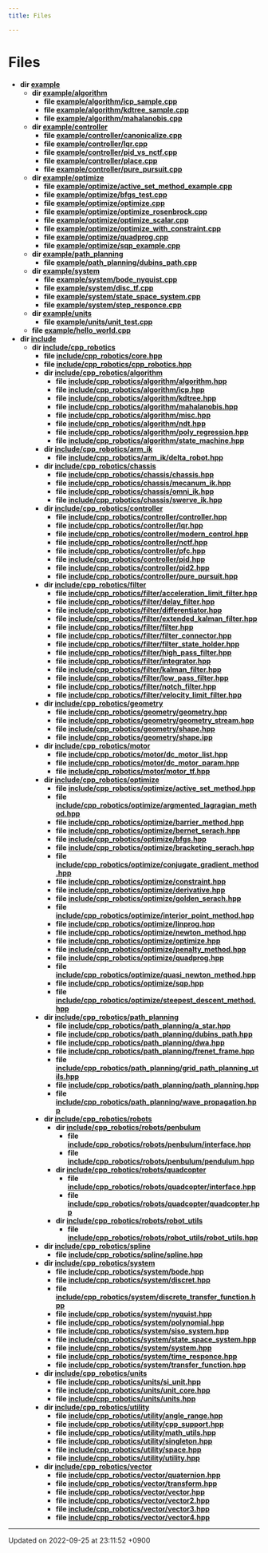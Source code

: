 ```yaml
---
title: Files

---
```


# Files




* **dir [example](/cpp_robotics_core/doxybook/Files/dir_cfafba98a580ce4b62f8a6fa96d7cbb0/#dir-example)** 
    * **dir [example/algorithm](/cpp_robotics_core/doxybook/Files/dir_7d09008d01e50646aeedf116b0b98c34/#dir-example/algorithm)** 
        * **file [example/algorithm/icp_sample.cpp](/cpp_robotics_core/doxybook/Files/icp__sample_8cpp/#file-icp-sample.cpp)** 
        * **file [example/algorithm/kdtree_sample.cpp](/cpp_robotics_core/doxybook/Files/kdtree__sample_8cpp/#file-kdtree-sample.cpp)** 
        * **file [example/algorithm/mahalanobis.cpp](/cpp_robotics_core/doxybook/Files/mahalanobis_8cpp/#file-mahalanobis.cpp)** 
    * **dir [example/controller](/cpp_robotics_core/doxybook/Files/dir_7296b3804f4a6a0570d4157b76ab1ed1/#dir-example/controller)** 
        * **file [example/controller/canonicalize.cpp](/cpp_robotics_core/doxybook/Files/canonicalize_8cpp/#file-canonicalize.cpp)** 
        * **file [example/controller/lqr.cpp](/cpp_robotics_core/doxybook/Files/lqr_8cpp/#file-lqr.cpp)** 
        * **file [example/controller/pid_vs_nctf.cpp](/cpp_robotics_core/doxybook/Files/pid__vs__nctf_8cpp/#file-pid-vs-nctf.cpp)** 
        * **file [example/controller/place.cpp](/cpp_robotics_core/doxybook/Files/place_8cpp/#file-place.cpp)** 
        * **file [example/controller/pure_pursuit.cpp](/cpp_robotics_core/doxybook/Files/pure__pursuit_8cpp/#file-pure-pursuit.cpp)** 
    * **dir [example/optimize](/cpp_robotics_core/doxybook/Files/dir_d7e8b4cf66066dab4c432fb44beae8d4/#dir-example/optimize)** 
        * **file [example/optimize/active_set_method_example.cpp](/cpp_robotics_core/doxybook/Files/active__set__method__example_8cpp/#file-active-set-method-example.cpp)** 
        * **file [example/optimize/bfgs_test.cpp](/cpp_robotics_core/doxybook/Files/bfgs__test_8cpp/#file-bfgs-test.cpp)** 
        * **file [example/optimize/optimize.cpp](/cpp_robotics_core/doxybook/Files/optimize_8cpp/#file-optimize.cpp)** 
        * **file [example/optimize/optimize_rosenbrock.cpp](/cpp_robotics_core/doxybook/Files/optimize__rosenbrock_8cpp/#file-optimize-rosenbrock.cpp)** 
        * **file [example/optimize/optimize_scalar.cpp](/cpp_robotics_core/doxybook/Files/optimize__scalar_8cpp/#file-optimize-scalar.cpp)** 
        * **file [example/optimize/optimize_with_constraint.cpp](/cpp_robotics_core/doxybook/Files/optimize__with__constraint_8cpp/#file-optimize-with-constraint.cpp)** 
        * **file [example/optimize/quadprog.cpp](/cpp_robotics_core/doxybook/Files/quadprog_8cpp/#file-quadprog.cpp)** 
        * **file [example/optimize/sqp_example.cpp](/cpp_robotics_core/doxybook/Files/sqp__example_8cpp/#file-sqp-example.cpp)** 
    * **dir [example/path_planning](/cpp_robotics_core/doxybook/Files/dir_40660fdf2170216459b92a10e30f14fc/#dir-example/path-planning)** 
        * **file [example/path_planning/dubins_path.cpp](/cpp_robotics_core/doxybook/Files/dubins__path_8cpp/#file-dubins-path.cpp)** 
    * **dir [example/system](/cpp_robotics_core/doxybook/Files/dir_a6e41fc6dac9a818d1a56659625fc480/#dir-example/system)** 
        * **file [example/system/bode_nyquist.cpp](/cpp_robotics_core/doxybook/Files/bode__nyquist_8cpp/#file-bode-nyquist.cpp)** 
        * **file [example/system/disc_tf.cpp](/cpp_robotics_core/doxybook/Files/disc__tf_8cpp/#file-disc-tf.cpp)** 
        * **file [example/system/state_space_system.cpp](/cpp_robotics_core/doxybook/Files/state__space__system_8cpp/#file-state-space-system.cpp)** 
        * **file [example/system/step_responce.cpp](/cpp_robotics_core/doxybook/Files/step__responce_8cpp/#file-step-responce.cpp)** 
    * **dir [example/units](/cpp_robotics_core/doxybook/Files/dir_e6a394dcf163ef8584d4b9d5b172c539/#dir-example/units)** 
        * **file [example/units/unit_test.cpp](/cpp_robotics_core/doxybook/Files/unit__test_8cpp/#file-unit-test.cpp)** 
    * **file [example/hello_world.cpp](/cpp_robotics_core/doxybook/Files/hello__world_8cpp/#file-hello-world.cpp)** 
* **dir [include](/cpp_robotics_core/doxybook/Files/dir_d44c64559bbebec7f509842c48db8b23/#dir-include)** 
    * **dir [include/cpp_robotics](/cpp_robotics_core/doxybook/Files/dir_67dcb25ebbd06d7c104622036b0247e2/#dir-include/cpp-robotics)** 
        * **file [include/cpp_robotics/core.hpp](/cpp_robotics_core/doxybook/Files/core_8hpp/#file-core.hpp)** 
        * **file [include/cpp_robotics/cpp_robotics.hpp](/cpp_robotics_core/doxybook/Files/cpp__robotics_8hpp/#file-cpp-robotics.hpp)** 
        * **dir [include/cpp_robotics/algorithm](/cpp_robotics_core/doxybook/Files/dir_c2aadae018d07499e272ef7425a31e4f/#dir-include/cpp-robotics/algorithm)** 
            * **file [include/cpp_robotics/algorithm/algorithm.hpp](/cpp_robotics_core/doxybook/Files/algorithm_8hpp/#file-algorithm.hpp)** 
            * **file [include/cpp_robotics/algorithm/icp.hpp](/cpp_robotics_core/doxybook/Files/icp_8hpp/#file-icp.hpp)** 
            * **file [include/cpp_robotics/algorithm/kdtree.hpp](/cpp_robotics_core/doxybook/Files/kdtree_8hpp/#file-kdtree.hpp)** 
            * **file [include/cpp_robotics/algorithm/mahalanobis.hpp](/cpp_robotics_core/doxybook/Files/mahalanobis_8hpp/#file-mahalanobis.hpp)** 
            * **file [include/cpp_robotics/algorithm/misc.hpp](/cpp_robotics_core/doxybook/Files/misc_8hpp/#file-misc.hpp)** 
            * **file [include/cpp_robotics/algorithm/ndt.hpp](/cpp_robotics_core/doxybook/Files/ndt_8hpp/#file-ndt.hpp)** 
            * **file [include/cpp_robotics/algorithm/poly_regression.hpp](/cpp_robotics_core/doxybook/Files/poly__regression_8hpp/#file-poly-regression.hpp)** 
            * **file [include/cpp_robotics/algorithm/state_machine.hpp](/cpp_robotics_core/doxybook/Files/state__machine_8hpp/#file-state-machine.hpp)** 
        * **dir [include/cpp_robotics/arm_ik](/cpp_robotics_core/doxybook/Files/dir_7e879dbdc5c9edf53cad9d774885e9a7/#dir-include/cpp-robotics/arm-ik)** 
            * **file [include/cpp_robotics/arm_ik/delta_robot.hpp](/cpp_robotics_core/doxybook/Files/delta__robot_8hpp/#file-delta-robot.hpp)** 
        * **dir [include/cpp_robotics/chassis](/cpp_robotics_core/doxybook/Files/dir_bc9ad42d08f7b854efebf7d8aa67e9d1/#dir-include/cpp-robotics/chassis)** 
            * **file [include/cpp_robotics/chassis/chassis.hpp](/cpp_robotics_core/doxybook/Files/chassis_8hpp/#file-chassis.hpp)** 
            * **file [include/cpp_robotics/chassis/mecanum_ik.hpp](/cpp_robotics_core/doxybook/Files/mecanum__ik_8hpp/#file-mecanum-ik.hpp)** 
            * **file [include/cpp_robotics/chassis/omni_ik.hpp](/cpp_robotics_core/doxybook/Files/omni__ik_8hpp/#file-omni-ik.hpp)** 
            * **file [include/cpp_robotics/chassis/swerve_ik.hpp](/cpp_robotics_core/doxybook/Files/swerve__ik_8hpp/#file-swerve-ik.hpp)** 
        * **dir [include/cpp_robotics/controller](/cpp_robotics_core/doxybook/Files/dir_5df22cf9cb50dfe3ed59678e8c651195/#dir-include/cpp-robotics/controller)** 
            * **file [include/cpp_robotics/controller/controller.hpp](/cpp_robotics_core/doxybook/Files/controller_8hpp/#file-controller.hpp)** 
            * **file [include/cpp_robotics/controller/lqr.hpp](/cpp_robotics_core/doxybook/Files/lqr_8hpp/#file-lqr.hpp)** 
            * **file [include/cpp_robotics/controller/modern_control.hpp](/cpp_robotics_core/doxybook/Files/modern__control_8hpp/#file-modern-control.hpp)** 
            * **file [include/cpp_robotics/controller/nctf.hpp](/cpp_robotics_core/doxybook/Files/nctf_8hpp/#file-nctf.hpp)** 
            * **file [include/cpp_robotics/controller/pfc.hpp](/cpp_robotics_core/doxybook/Files/pfc_8hpp/#file-pfc.hpp)** 
            * **file [include/cpp_robotics/controller/pid.hpp](/cpp_robotics_core/doxybook/Files/pid_8hpp/#file-pid.hpp)** 
            * **file [include/cpp_robotics/controller/pid2.hpp](/cpp_robotics_core/doxybook/Files/pid2_8hpp/#file-pid2.hpp)** 
            * **file [include/cpp_robotics/controller/pure_pursuit.hpp](/cpp_robotics_core/doxybook/Files/pure__pursuit_8hpp/#file-pure-pursuit.hpp)** 
        * **dir [include/cpp_robotics/filter](/cpp_robotics_core/doxybook/Files/dir_d46e09745d41c5a7827c5b81f13e5fde/#dir-include/cpp-robotics/filter)** 
            * **file [include/cpp_robotics/filter/acceleration_limit_filter.hpp](/cpp_robotics_core/doxybook/Files/acceleration__limit__filter_8hpp/#file-acceleration-limit-filter.hpp)** 
            * **file [include/cpp_robotics/filter/delay_filter.hpp](/cpp_robotics_core/doxybook/Files/delay__filter_8hpp/#file-delay-filter.hpp)** 
            * **file [include/cpp_robotics/filter/differentiator.hpp](/cpp_robotics_core/doxybook/Files/differentiator_8hpp/#file-differentiator.hpp)** 
            * **file [include/cpp_robotics/filter/extended_kalman_filter.hpp](/cpp_robotics_core/doxybook/Files/extended__kalman__filter_8hpp/#file-extended-kalman-filter.hpp)** 
            * **file [include/cpp_robotics/filter/filter.hpp](/cpp_robotics_core/doxybook/Files/filter_8hpp/#file-filter.hpp)** 
            * **file [include/cpp_robotics/filter/filter_connector.hpp](/cpp_robotics_core/doxybook/Files/filter__connector_8hpp/#file-filter-connector.hpp)** 
            * **file [include/cpp_robotics/filter/filter_state_holder.hpp](/cpp_robotics_core/doxybook/Files/filter__state__holder_8hpp/#file-filter-state-holder.hpp)** 
            * **file [include/cpp_robotics/filter/high_pass_filter.hpp](/cpp_robotics_core/doxybook/Files/high__pass__filter_8hpp/#file-high-pass-filter.hpp)** 
            * **file [include/cpp_robotics/filter/integrator.hpp](/cpp_robotics_core/doxybook/Files/integrator_8hpp/#file-integrator.hpp)** 
            * **file [include/cpp_robotics/filter/kalman_filter.hpp](/cpp_robotics_core/doxybook/Files/kalman__filter_8hpp/#file-kalman-filter.hpp)** 
            * **file [include/cpp_robotics/filter/low_pass_filter.hpp](/cpp_robotics_core/doxybook/Files/low__pass__filter_8hpp/#file-low-pass-filter.hpp)** 
            * **file [include/cpp_robotics/filter/notch_filter.hpp](/cpp_robotics_core/doxybook/Files/notch__filter_8hpp/#file-notch-filter.hpp)** 
            * **file [include/cpp_robotics/filter/velocity_limit_filter.hpp](/cpp_robotics_core/doxybook/Files/velocity__limit__filter_8hpp/#file-velocity-limit-filter.hpp)** 
        * **dir [include/cpp_robotics/geometry](/cpp_robotics_core/doxybook/Files/dir_4247061a1141e797ef60959306008361/#dir-include/cpp-robotics/geometry)** 
            * **file [include/cpp_robotics/geometry/geometry.hpp](/cpp_robotics_core/doxybook/Files/geometry_8hpp/#file-geometry.hpp)** 
            * **file [include/cpp_robotics/geometry/geometry_stream.hpp](/cpp_robotics_core/doxybook/Files/geometry__stream_8hpp/#file-geometry-stream.hpp)** 
            * **file [include/cpp_robotics/geometry/shape.hpp](/cpp_robotics_core/doxybook/Files/shape_8hpp/#file-shape.hpp)** 
            * **file [include/cpp_robotics/geometry/shape.ipp](/cpp_robotics_core/doxybook/Files/shape_8ipp/#file-shape.ipp)** 
        * **dir [include/cpp_robotics/motor](/cpp_robotics_core/doxybook/Files/dir_87a81676224789efbbd31189f8c15377/#dir-include/cpp-robotics/motor)** 
            * **file [include/cpp_robotics/motor/dc_motor_list.hpp](/cpp_robotics_core/doxybook/Files/dc__motor__list_8hpp/#file-dc-motor-list.hpp)** 
            * **file [include/cpp_robotics/motor/dc_motor_param.hpp](/cpp_robotics_core/doxybook/Files/dc__motor__param_8hpp/#file-dc-motor-param.hpp)** 
            * **file [include/cpp_robotics/motor/motor_tf.hpp](/cpp_robotics_core/doxybook/Files/motor__tf_8hpp/#file-motor-tf.hpp)** 
        * **dir [include/cpp_robotics/optimize](/cpp_robotics_core/doxybook/Files/dir_dbe6a3823a6e2aee897d3ebf7d75d548/#dir-include/cpp-robotics/optimize)** 
            * **file [include/cpp_robotics/optimize/active_set_method.hpp](/cpp_robotics_core/doxybook/Files/active__set__method_8hpp/#file-active-set-method.hpp)** 
            * **file [include/cpp_robotics/optimize/argmented_lagragian_method.hpp](/cpp_robotics_core/doxybook/Files/argmented__lagragian__method_8hpp/#file-argmented-lagragian-method.hpp)** 
            * **file [include/cpp_robotics/optimize/barrier_method.hpp](/cpp_robotics_core/doxybook/Files/barrier__method_8hpp/#file-barrier-method.hpp)** 
            * **file [include/cpp_robotics/optimize/bernet_serach.hpp](/cpp_robotics_core/doxybook/Files/bernet__serach_8hpp/#file-bernet-serach.hpp)** 
            * **file [include/cpp_robotics/optimize/bfgs.hpp](/cpp_robotics_core/doxybook/Files/bfgs_8hpp/#file-bfgs.hpp)** 
            * **file [include/cpp_robotics/optimize/bracketing_serach.hpp](/cpp_robotics_core/doxybook/Files/bracketing__serach_8hpp/#file-bracketing-serach.hpp)** 
            * **file [include/cpp_robotics/optimize/conjugate_gradient_method.hpp](/cpp_robotics_core/doxybook/Files/conjugate__gradient__method_8hpp/#file-conjugate-gradient-method.hpp)** 
            * **file [include/cpp_robotics/optimize/constraint.hpp](/cpp_robotics_core/doxybook/Files/constraint_8hpp/#file-constraint.hpp)** 
            * **file [include/cpp_robotics/optimize/derivative.hpp](/cpp_robotics_core/doxybook/Files/derivative_8hpp/#file-derivative.hpp)** 
            * **file [include/cpp_robotics/optimize/golden_serach.hpp](/cpp_robotics_core/doxybook/Files/golden__serach_8hpp/#file-golden-serach.hpp)** 
            * **file [include/cpp_robotics/optimize/interior_point_method.hpp](/cpp_robotics_core/doxybook/Files/interior__point__method_8hpp/#file-interior-point-method.hpp)** 
            * **file [include/cpp_robotics/optimize/linprog.hpp](/cpp_robotics_core/doxybook/Files/linprog_8hpp/#file-linprog.hpp)** 
            * **file [include/cpp_robotics/optimize/newton_method.hpp](/cpp_robotics_core/doxybook/Files/newton__method_8hpp/#file-newton-method.hpp)** 
            * **file [include/cpp_robotics/optimize/optimize.hpp](/cpp_robotics_core/doxybook/Files/optimize_8hpp/#file-optimize.hpp)** 
            * **file [include/cpp_robotics/optimize/penalty_method.hpp](/cpp_robotics_core/doxybook/Files/penalty__method_8hpp/#file-penalty-method.hpp)** 
            * **file [include/cpp_robotics/optimize/quadprog.hpp](/cpp_robotics_core/doxybook/Files/quadprog_8hpp/#file-quadprog.hpp)** 
            * **file [include/cpp_robotics/optimize/quasi_newton_method.hpp](/cpp_robotics_core/doxybook/Files/quasi__newton__method_8hpp/#file-quasi-newton-method.hpp)** 
            * **file [include/cpp_robotics/optimize/sqp.hpp](/cpp_robotics_core/doxybook/Files/sqp_8hpp/#file-sqp.hpp)** 
            * **file [include/cpp_robotics/optimize/steepest_descent_method.hpp](/cpp_robotics_core/doxybook/Files/steepest__descent__method_8hpp/#file-steepest-descent-method.hpp)** 
        * **dir [include/cpp_robotics/path_planning](/cpp_robotics_core/doxybook/Files/dir_b08c5c51b4051026c781f1fcc98ccd3c/#dir-include/cpp-robotics/path-planning)** 
            * **file [include/cpp_robotics/path_planning/a_star.hpp](/cpp_robotics_core/doxybook/Files/a__star_8hpp/#file-a-star.hpp)** 
            * **file [include/cpp_robotics/path_planning/dubins_path.hpp](/cpp_robotics_core/doxybook/Files/dubins__path_8hpp/#file-dubins-path.hpp)** 
            * **file [include/cpp_robotics/path_planning/dwa.hpp](/cpp_robotics_core/doxybook/Files/dwa_8hpp/#file-dwa.hpp)** 
            * **file [include/cpp_robotics/path_planning/frenet_frame.hpp](/cpp_robotics_core/doxybook/Files/frenet__frame_8hpp/#file-frenet-frame.hpp)** 
            * **file [include/cpp_robotics/path_planning/grid_path_planning_utils.hpp](/cpp_robotics_core/doxybook/Files/grid__path__planning__utils_8hpp/#file-grid-path-planning-utils.hpp)** 
            * **file [include/cpp_robotics/path_planning/path_planning.hpp](/cpp_robotics_core/doxybook/Files/path__planning_8hpp/#file-path-planning.hpp)** 
            * **file [include/cpp_robotics/path_planning/wave_propagation.hpp](/cpp_robotics_core/doxybook/Files/wave__propagation_8hpp/#file-wave-propagation.hpp)** 
        * **dir [include/cpp_robotics/robots](/cpp_robotics_core/doxybook/Files/dir_e2fc7d9ed626f8548eab23bbcbb5e5ec/#dir-include/cpp-robotics/robots)** 
            * **dir [include/cpp_robotics/robots/penbulum](/cpp_robotics_core/doxybook/Files/dir_b1a2e432ddc1679e5624fb0baa5764e5/#dir-include/cpp-robotics/robots/penbulum)** 
                * **file [include/cpp_robotics/robots/penbulum/interface.hpp](/cpp_robotics_core/doxybook/Files/penbulum_2interface_8hpp/#file-interface.hpp)** 
                * **file [include/cpp_robotics/robots/penbulum/pendulum.hpp](/cpp_robotics_core/doxybook/Files/pendulum_8hpp/#file-pendulum.hpp)** 
            * **dir [include/cpp_robotics/robots/quadcopter](/cpp_robotics_core/doxybook/Files/dir_4c1366b205e6333d17163ca64846ea5d/#dir-include/cpp-robotics/robots/quadcopter)** 
                * **file [include/cpp_robotics/robots/quadcopter/interface.hpp](/cpp_robotics_core/doxybook/Files/quadcopter_2interface_8hpp/#file-interface.hpp)** 
                * **file [include/cpp_robotics/robots/quadcopter/quadcopter.hpp](/cpp_robotics_core/doxybook/Files/quadcopter_8hpp/#file-quadcopter.hpp)** 
            * **dir [include/cpp_robotics/robots/robot_utils](/cpp_robotics_core/doxybook/Files/dir_9457539b8ca8d9274a6ff8e48b503091/#dir-include/cpp-robotics/robots/robot-utils)** 
                * **file [include/cpp_robotics/robots/robot_utils/robot_utils.hpp](/cpp_robotics_core/doxybook/Files/robot__utils_8hpp/#file-robot-utils.hpp)** 
        * **dir [include/cpp_robotics/spline](/cpp_robotics_core/doxybook/Files/dir_a64767b7a8f5bac6dff05874b8e7c36e/#dir-include/cpp-robotics/spline)** 
            * **file [include/cpp_robotics/spline/spline.hpp](/cpp_robotics_core/doxybook/Files/spline_8hpp/#file-spline.hpp)** 
        * **dir [include/cpp_robotics/system](/cpp_robotics_core/doxybook/Files/dir_638b28e3ebdf4d55edeb748f267e8fbb/#dir-include/cpp-robotics/system)** 
            * **file [include/cpp_robotics/system/bode.hpp](/cpp_robotics_core/doxybook/Files/bode_8hpp/#file-bode.hpp)** 
            * **file [include/cpp_robotics/system/discret.hpp](/cpp_robotics_core/doxybook/Files/discret_8hpp/#file-discret.hpp)** 
            * **file [include/cpp_robotics/system/discrete_transfer_function.hpp](/cpp_robotics_core/doxybook/Files/discrete__transfer__function_8hpp/#file-discrete-transfer-function.hpp)** 
            * **file [include/cpp_robotics/system/nyquist.hpp](/cpp_robotics_core/doxybook/Files/nyquist_8hpp/#file-nyquist.hpp)** 
            * **file [include/cpp_robotics/system/polynomial.hpp](/cpp_robotics_core/doxybook/Files/polynomial_8hpp/#file-polynomial.hpp)** 
            * **file [include/cpp_robotics/system/siso_system.hpp](/cpp_robotics_core/doxybook/Files/siso__system_8hpp/#file-siso-system.hpp)** 
            * **file [include/cpp_robotics/system/state_space_system.hpp](/cpp_robotics_core/doxybook/Files/state__space__system_8hpp/#file-state-space-system.hpp)** 
            * **file [include/cpp_robotics/system/system.hpp](/cpp_robotics_core/doxybook/Files/system_8hpp/#file-system.hpp)** 
            * **file [include/cpp_robotics/system/time_responce.hpp](/cpp_robotics_core/doxybook/Files/time__responce_8hpp/#file-time-responce.hpp)** 
            * **file [include/cpp_robotics/system/transfer_function.hpp](/cpp_robotics_core/doxybook/Files/transfer__function_8hpp/#file-transfer-function.hpp)** 
        * **dir [include/cpp_robotics/units](/cpp_robotics_core/doxybook/Files/dir_48ee8a7d844e7fcc20daa8cf77f195e8/#dir-include/cpp-robotics/units)** 
            * **file [include/cpp_robotics/units/si_unit.hpp](/cpp_robotics_core/doxybook/Files/si__unit_8hpp/#file-si-unit.hpp)** 
            * **file [include/cpp_robotics/units/unit_core.hpp](/cpp_robotics_core/doxybook/Files/unit__core_8hpp/#file-unit-core.hpp)** 
            * **file [include/cpp_robotics/units/units.hpp](/cpp_robotics_core/doxybook/Files/units_8hpp/#file-units.hpp)** 
        * **dir [include/cpp_robotics/utility](/cpp_robotics_core/doxybook/Files/dir_2ea8a390efb1067dce8bd4c72d5b1bee/#dir-include/cpp-robotics/utility)** 
            * **file [include/cpp_robotics/utility/angle_range.hpp](/cpp_robotics_core/doxybook/Files/angle__range_8hpp/#file-angle-range.hpp)** 
            * **file [include/cpp_robotics/utility/cpp_support.hpp](/cpp_robotics_core/doxybook/Files/cpp__support_8hpp/#file-cpp-support.hpp)** 
            * **file [include/cpp_robotics/utility/math_utils.hpp](/cpp_robotics_core/doxybook/Files/math__utils_8hpp/#file-math-utils.hpp)** 
            * **file [include/cpp_robotics/utility/singleton.hpp](/cpp_robotics_core/doxybook/Files/singleton_8hpp/#file-singleton.hpp)** 
            * **file [include/cpp_robotics/utility/space.hpp](/cpp_robotics_core/doxybook/Files/space_8hpp/#file-space.hpp)** 
            * **file [include/cpp_robotics/utility/utility.hpp](/cpp_robotics_core/doxybook/Files/utility_8hpp/#file-utility.hpp)** 
        * **dir [include/cpp_robotics/vector](/cpp_robotics_core/doxybook/Files/dir_36b0cd5dd5e5d52e27c3e8401d5f16d3/#dir-include/cpp-robotics/vector)** 
            * **file [include/cpp_robotics/vector/quaternion.hpp](/cpp_robotics_core/doxybook/Files/quaternion_8hpp/#file-quaternion.hpp)** 
            * **file [include/cpp_robotics/vector/transform.hpp](/cpp_robotics_core/doxybook/Files/transform_8hpp/#file-transform.hpp)** 
            * **file [include/cpp_robotics/vector/vector.hpp](/cpp_robotics_core/doxybook/Files/vector_8hpp/#file-vector.hpp)** 
            * **file [include/cpp_robotics/vector/vector2.hpp](/cpp_robotics_core/doxybook/Files/vector2_8hpp/#file-vector2.hpp)** 
            * **file [include/cpp_robotics/vector/vector3.hpp](/cpp_robotics_core/doxybook/Files/vector3_8hpp/#file-vector3.hpp)** 
            * **file [include/cpp_robotics/vector/vector4.hpp](/cpp_robotics_core/doxybook/Files/vector4_8hpp/#file-vector4.hpp)** 



-------------------------------

Updated on 2022-09-25 at 23:11:52 +0900
